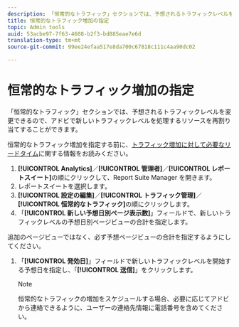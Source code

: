 ```yaml
---
description: 「恒常的なトラフィック」セクションでは、予想されるトラフィックレベルを変更できるので、アドビで新しいトラフィックレベルを処理するリソースを再割り当てすることができます。
title: 恒常的なトラフィック増加の指定
topic: Admin tools
uuid: 53acbe97-7f63-4608-b2f3-bd885eae7e6d
translation-type: tm+mt
source-git-commit: 99ee24efaa517e8da700c67818c111c4aa90dc02

---
```



# 恒常的なトラフィック増加の指定

「恒常的なトラフィック」セクションでは、予想されるトラフィックレベルを変更できるので、アドビで新しいトラフィックレベルを処理するリソースを再割り当てすることができます。

恒常的なトラフィック増加を指定する前に、[トラフィック増加に対して必要なリードタイム](/help/admin/c-traffic-management/traffic-lead-time.md)に関する情報をお読みください。

1. **[!UICONTROL Analytics]**／**[!UICONTROL 管理者]**／**[!UICONTROL レポートスイート]**&#x200B;の順にクリックして、Report Suite Manager を開きます。
1. レポートスイートを選択します。
1. **[!UICONTROL 設定の編集]**／**[!UICONTROL トラフィック管理]**／**[!UICONTROL 恒常的なトラフィック]**&#x200B;の順にクリックします。
1.  「**[!UICONTROL 新しい予想日別ページ表示数]**」フィールドで、新しいトラフィックレベルの予想日別ページビューの合計を指定します。

   追加のページビューではなく、必ず予想ページビューの合計を指定するようにしてください。
1. 「**[!UICONTROL 発効日]**」フィールドで新しいトラフィックレベルを開始する予想日を指定し、「**[!UICONTROL 送信]**」をクリックします。

   >[!NOTE]
   >
   >恒常的なトラフィックの増加をスケジュールする場合、必要に応じてアドビから連絡できるように、ユーザーの連絡先情報に電話番号を含めてください。

